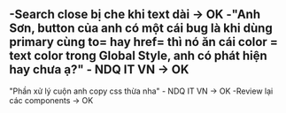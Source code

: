 -Search close bị che khi text dài -> OK
-"Anh Sơn, button của anh có một cái bug là khi dùng primary cùng to= hay href= thì nó ăn cái color = text color trong Global Style, anh có phát hiện hay chưa ạ?" - NDQ IT VN -> OK
-
"Phần xử lý cuộn anh copy css thừa nha" - NDQ IT VN -> OK
-Review lại các components -> OK